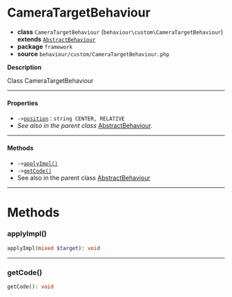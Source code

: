 # CameraTargetBehaviour

- **class** `CameraTargetBehaviour` (`behaviour\custom\CameraTargetBehaviour`) **extends** [`AbstractBehaviour`](https://github.com/jphp-compiler/develnext/blob/master/dn-app-framework/api-docs/classes/php/gui/framework/behaviour/custom/AbstractBehaviour.md)
- **package** `framework`
- **source** `behaviour/custom/CameraTargetBehaviour.php`

**Description**

Class CameraTargetBehaviour

---

#### Properties

- `->`[`position`](#prop-position) : `string CENTER, RELATIVE`
- *See also in the parent class* [AbstractBehaviour](https://github.com/jphp-compiler/develnext/blob/master/dn-app-framework/api-docs/classes/php/gui/framework/behaviour/custom/AbstractBehaviour.md).

---

#### Methods

- `->`[`applyImpl()`](#method-applyimpl)
- `->`[`getCode()`](#method-getcode)
- See also in the parent class [AbstractBehaviour](https://github.com/jphp-compiler/develnext/blob/master/dn-app-framework/api-docs/classes/php/gui/framework/behaviour/custom/AbstractBehaviour.md)

---
# Methods

<a name="method-applyimpl"></a>

### applyImpl()
```php
applyImpl(mixed $target): void
```

---

<a name="method-getcode"></a>

### getCode()
```php
getCode(): void
```